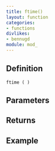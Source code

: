 ```yaml
---
title: ftime()
layout: function
categories:
- functions
divlikes:
- bennugd
module: mod_
---
```


## Definition

    ftime ( )

## Parameters

## Returns

## Example
